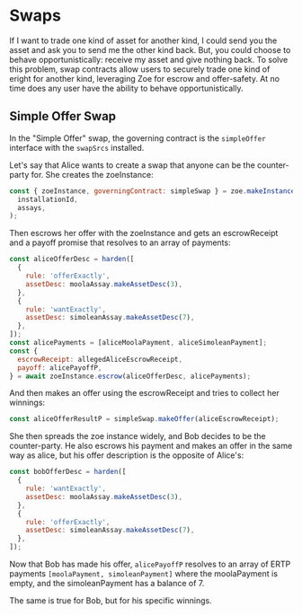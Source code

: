 # Swaps

If I want to trade one kind of asset for another kind, I could send
you the asset and ask you to send me the other kind back. But, you
could choose to behave opportunistically: receive my asset and give
nothing back. To solve this problem, swap contracts allow users to
securely trade one kind of eright for another kind, leveraging Zoe for
escrow and offer-safety. At no time does any user have the ability to
behave opportunistically.

## Simple Offer Swap

In the "Simple Offer" swap, the governing contract is the
`simpleOffer` interface with the `swapSrcs` installed. 

Let's say that Alice wants to create a swap that anyone can be the
counter-party for. She creates the zoeInstance:

```js
const { zoeInstance, governingContract: simpleSwap } = zoe.makeInstance(
  installationId,
  assays,
);
```

Then escrows her offer with the zoeInstance and gets an escrowReceipt
and a payoff promise that resolves to an array of payments:

```js
const aliceOfferDesc = harden([
  {
    rule: 'offerExactly',
    assetDesc: moolaAssay.makeAssetDesc(3),
  },
  {
    rule: 'wantExactly',
    assetDesc: simoleanAssay.makeAssetDesc(7),
  },
]);
const alicePayments = [aliceMoolaPayment, aliceSimoleanPayment];
const {
  escrowReceipt: allegedAliceEscrowReceipt,
  payoff: alicePayoffP,
} = await zoeInstance.escrow(aliceOfferDesc, alicePayments);
```

And then makes an offer using the escrowReceipt and tries to collect her winnings:

```js
const aliceOfferResultP = simpleSwap.makeOffer(aliceEscrowReceipt);
```

She then spreads the zoe instance widely, and Bob decides to be the
counter-party. He also escrows his payment and makes an offer in the
same way as alice, but his offer description is the opposite of Alice's:

```js
const bobOfferDesc = harden([
  {
    rule: 'wantExactly',
    assetDesc: moolaAssay.makeAssetDesc(3),
  },
  {
    rule: 'offerExactly',
    assetDesc: simoleanAssay.makeAssetDesc(7),
  },
]);
```

Now that Bob has made his offer, `alicePayoffP` resolves to an array
of ERTP payments `[moolaPayment, simoleanPayment]` where the
moolaPayment is empty, and the simoleanPayment has a balance of 7. 

The same is true for Bob, but for his specific winnings.

